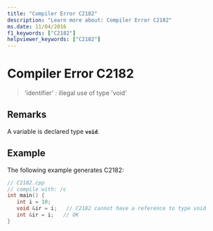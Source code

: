 ```yaml
---
title: "Compiler Error C2182"
description: "Learn more about: Compiler Error C2182"
ms.date: 11/04/2016
f1_keywords: ["C2182"]
helpviewer_keywords: ["C2182"]
---
```

# Compiler Error C2182

> 'identifier' : illegal use of type 'void'

## Remarks

A variable is declared type **`void`**.

## Example

The following example generates C2182:

```cpp
// C2182.cpp
// compile with: /c
int main() {
   int i = 10;
   void &ir = i;   // C2182 cannot have a reference to type void
   int &ir = i;   // OK
}
```
